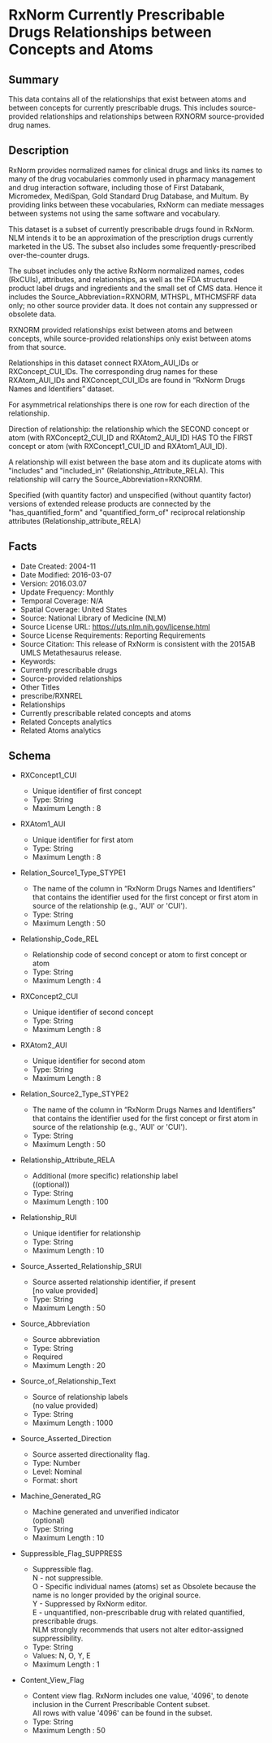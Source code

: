 # RxNorm Currently Prescribable Drugs Relationships between Concepts and Atoms
 
## Summary
This data contains all of the relationships that exist between atoms and between concepts for currently prescribable drugs. This includes source-provided relationships and relationships between RXNORM source-provided drug names.
 
## Description
RxNorm provides normalized names for clinical drugs and links its names to many of the drug vocabularies commonly used in pharmacy management and drug interaction software, including those of First Databank, Micromedex, MediSpan, Gold Standard Drug Database, and Multum. By providing links between these vocabularies, RxNorm can mediate messages between systems not using the same software and vocabulary.

This dataset is a subset of currently prescribable drugs found in RxNorm. NLM intends it to be an approximation of the prescription drugs currently marketed in the US. The subset also includes some frequently-prescribed over-the-counter drugs.  

The subset includes only the active RxNorm normalized names, codes (RxCUIs), attributes, and relationships, as well as the FDA structured product label drugs and ingredients and the small set of CMS data. Hence it includes the Source_Abbreviation=RXNORM, MTHSPL, MTHCMSFRF data only; no other source provider data.  It does not contain any suppressed or obsolete data.  
 
RXNORM provided relationships exist between atoms and between concepts, while source-provided relationships only exist between atoms from that source.  
 
Relationships in this dataset connect RXAtom_AUI_IDs or RXConcept_CUI_IDs. The corresponding drug names for these RXAtom_AUI_IDs and RXConcept_CUI_IDs are found in “RxNorm Drugs Names and Identifiers” dataset.  
 
For asymmetrical relationships there is one row for each direction of the relationship. 
 
Direction of relationship: the relationship which the SECOND concept or atom (with RXConcept2_CUI_ID and RXAtom2_AUI_ID) HAS TO the FIRST concept or atom (with RXConcept1_CUI_ID and RXAtom1_AUI_ID).  
 
A relationship will exist between the base atom and its duplicate atoms with "includes" and "included_in" (Relationship_Attribute_RELA). This relationship will carry the Source_Abbreviation=RXNORM.  
 
Specified (with quantity factor) and unspecified (without quantity factor) versions of extended release products are connected by the "has_quantified_form" and "quantified_form_of" reciprocal relationship attributes (Relationship_attribute_RELA)
 
## Facts
- Date Created: 2004-11
- Date Modified: 2016-03-07
- Version: 2016.03.07
- Update Frequency: Monthly
- Temporal Coverage: N/A
- Spatial Coverage: United States
- Source: National Library of Medicine (NLM)
- Source License URL: https://uts.nlm.nih.gov/license.html
- Source License Requirements: Reporting Requirements
- Source Citation: This release of RxNorm is consistent with the 2015AB UMLS Metathesaurus release.
- Keywords:
 - Currently prescribable drugs 
 - Source-provided relationships
- Other Titles
 - prescribe/RXNREL
 - Relationships
 - Currently prescribable related concepts and atoms
 - Related Concepts analytics
 - Related Atoms analytics
 
## Schema
- RXConcept1_CUI
  - Unique identifier of first concept
  - Type: String
  - Maximum Length : 8
 
- RXAtom1_AUI
  - Unique identifier for first atom
  - Type: String
  - Maximum Length : 8
  
- Relation_Source1_Type_STYPE1
  - The name of the column in “RxNorm Drugs Names and Identifiers” that contains the identifier used for the first concept or first atom in source of the relationship (e.g., 'AUI' or 'CUI').
  - Type: String
  - Maximum Length : 50 
  
- Relationship_Code_REL
  - Relationship code of second concept or atom to first concept or atom
  - Type: String
  - Maximum Length : 4
  
- RXConcept2_CUI
  - Unique identifier of second concept
  - Type: String
  - Maximum Length : 8
 
- RXAtom2_AUI
  - Unique identifier for second atom
  - Type: String
  - Maximum Length : 8
  
- Relation_Source2_Type_STYPE2
  - The name of the column in “RxNorm Drugs Names and Identifiers” that contains the identifier used for the first concept or first atom in source of the relationship (e.g., 'AUI' or 'CUI').
  - Type: String
  - Maximum Length : 50 
  
- Relationship_Attribute_RELA
  - Additional (more specific) relationship label  
  ((optional))
  - Type: String
  - Maximum Length : 100
  
- Relationship_RUI
  - Unique identifier for relationship
  - Type: String
  - Maximum Length : 10
  
- Source_Asserted_Relationship_SRUI
  - Source asserted relationship identifier, if present  
  [no value provided]
  - Type: String
  - Maximum Length : 50  
 
- Source_Abbreviation
  - Source abbreviation
  - Type: String
  - Required
  - Maximum Length : 20
  
- Source_of_Relationship_Text
  - Source of relationship labels   
  (no value provided) 
  - Type: String
  - Maximum Length : 1000  
  
- Source_Asserted_Direction
  - Source asserted directionality flag.  
  - Type: Number
  - Level: Nominal
  - Format: short
  
- Machine_Generated_RG
  - Machine generated and unverified indicator  
  (optional)
  - Type: String
  - Maximum Length : 10
 
- Suppressible_Flag_SUPPRESS
  - Suppressible flag.  
  N - not suppressible.  
  O - Specific individual names (atoms) set as Obsolete because the name is no longer provided by the original source.  
  Y - Suppressed by RxNorm editor.  
  E - unquantified, non-prescribable drug with related quantified, prescribable drugs.  
  NLM strongly recommends that users not alter editor-assigned suppressibility.
  - Type: String
  - Values:  N, O, Y, E
  - Maximum Length : 1
  
- Content_View_Flag
  - Content view flag. RxNorm includes one value, '4096', to denote inclusion in the Current Prescribable Content subset.  
  All rows with value '4096' can be found in the subset.
  - Type: String
  - Maximum Length : 50

